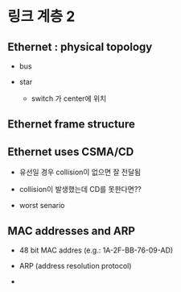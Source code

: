 # 링크 계층 2



## Ethernet : physical topology

- bus

- star
  
  - switch 가 center에 위치

## Ethernet frame structure

## Ethernet uses CSMA/CD

- 유선일 경우 collision이 없으면 잘 전달됨

- collision이 발생했는데 CD를 못한다면??

- worst senario

## MAC addresses and ARP

- 48 bit MAC addres (e.g.: 1A-2F-BB-76-09-AD)

- ARP (address resolution protocol)

- 
